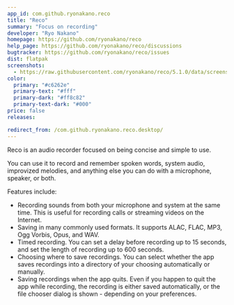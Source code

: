 ```yaml
---
app_id: com.github.ryonakano.reco
title: "Reco"
summary: "Focus on recording"
developer: "Ryo Nakano"
homepage: https://github.com/ryonakano/reco
help_page: https://github.com/ryonakano/reco/discussions
bugtracker: https://github.com/ryonakano/reco/issues
dist: flatpak
screenshots:
  - https://raw.githubusercontent.com/ryonakano/reco/5.1.0/data/screenshots/pantheon/welcome-light.png
color:
  primary: "#c6262e"
  primary-text: "#fff"
  primary-dark: "#ff8c82"
  primary-text-dark: "#000"
price: false
releases:

redirect_from: /com.github.ryonakano.reco.desktop/
---
```


<p>
      Reco is an audio recorder focused on being concise and simple to use.
    </p>
<p>You can use it to record and remember spoken words, system audio, improvized melodies, and anything else you can do with a microphone, speaker, or both.</p>
<p>Features include:</p>
<ul>
<li>Recording sounds from both your microphone and system at the same time. This is useful for recording calls or streaming videos on the Internet.</li>
<li>Saving in many commonly used formats. It supports ALAC, FLAC, MP3, Ogg Vorbis, Opus, and WAV.</li>
<li>Timed recording. You can set a delay before recording up to 15 seconds, and set the length of recording up to 600 seconds.</li>
<li>Choosing where to save recordings. You can select whether the app saves recordings into a directory of your choosing automatically or manually.</li>
<li>Saving recordings when the app quits. Even if you happen to quit the app while recording, the recording is either saved automatically, or the file chooser dialog is shown - depending on your preferences.</li>
</ul>